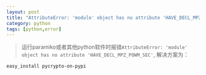 ```yaml
---
layout: post
title: "AttributeError: 'module' object has no attribute 'HAVE_DECL_MPZ_POWM_SEC'"
category: python
tags: [python,error]
---
```

> 运行paramiko或者其他python软件时报错`AttributeError: 'module' object has no attribute 'HAVE_DECL_MPZ_POWM_SEC'`, 解决方案为：

```
easy_install pycrypto-on-pypi
```
